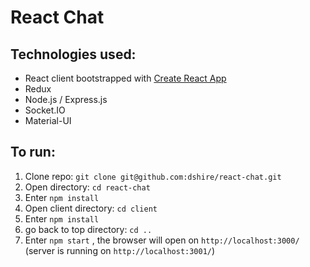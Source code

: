 # React Chat

## Technologies used:
* React client bootstrapped with [Create React App](https://github.com/facebookincubator/create-react-app)
* Redux
* Node.js / Express.js
* Socket.IO
* Material-UI

## To run:
1. Clone repo: ```git clone git@github.com:dshire/react-chat.git```
2. Open directory: ```cd react-chat```
3. Enter ```npm install```
4. Open client directory: ```cd client```
5. Enter ```npm install```
6. go back to top directory: ```cd ..```
7. Enter ```npm start``` , the browser will open on ```http://localhost:3000/``` (server is running on ```http://localhost:3001/```)
